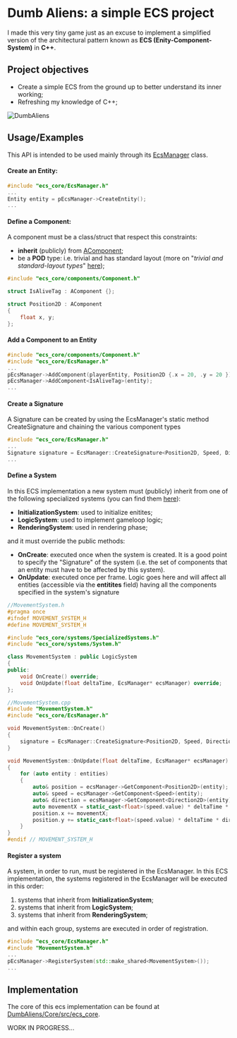
# Dumb Aliens: a simple ECS project

I made this very tiny game just as an excuse to implement a simplified version of the architectural pattern known as **ECS (Enity-Component-System)** in **C++**.

## Project objectives
* Create a simple ECS from the ground up to better understand its inner working;
* Refreshing my knowledge of C++;

![DumbAliens](https://github.com/user-attachments/assets/835577ea-63a0-4906-9732-0c8adb99f4ee)


## Usage/Examples
This API is intended to be used mainly through its [EcsManager](https://github.com/Amavidato/DumbAliens/blob/master/Core/src/ecs_core/EcsManager.h) class.

#### Create an Entity:
```cpp
#include "ecs_core/EcsManager.h"
...
Entity entity = pEcsManager->CreateEntity();
...
```

#### Define a Component:
A component must be a class/struct that respect this constraints:
* **inherit** (publicly) from [AComponent](https://github.com/Amavidato/DumbAliens/blob/master/Core/src/ecs_core/components/Component.h);
* be a **POD** type: i.e. trivial and has standard layout (more on "*trivial and standard-layout types*" [here](https://en.cppreference.com/w/cpp/language/classes));
```cpp
#include "ecs_core/components/Component.h"

struct IsAliveTag : AComponent {};

struct Position2D : AComponent
{
	float x, y;
};
```
#### Add a Component to an Entity
```cpp
#include "ecs_core/components/Component.h"
#include "ecs_core/EcsManager.h"
...
pEcsManager->AddComponent(playerEntity, Position2D {.x = 20, .y = 20 });
pEcsManager->AddComponent<IsAliveTag>(entity);
...
```

#### Create a Signature
A Signature can be created by using the EcsManager's static method CreateSignature and chaining the various component types
```cpp
#include "ecs_core/EcsManager.h"
...
Signature signature = EcsManager::CreateSignature<Position2D, Speed, Direction2D, PlayerTag>();
...
```

#### Define a System
In this ECS implementation a new system must (publicly) inherit from one of the following specialized systems (you can find them [here](https://github.com/Amavidato/DumbAliens/blob/master/Core/src/ecs_core/systems/SpecializedSystems.h)):
* **InitializationSystem**: used to initialize enitites;
* **LogicSystem**: used to implement gameloop logic;
* **RenderingSystem**: used in rendering phase;

and it must override the public methods:
* **OnCreate**: executed once when the system is created. It is a good point to specify the "Signature" of the system (i.e. the set of components that an entity must have to be affected by this system).
* **OnUpdate**: executed once per frame. Logic goes here and will affect all entities (accessible via the  **entitites** field) having all the components specified in the system's signature
```cpp
//MovementSystem.h
#pragma once
#ifndef MOVEMENT_SYSTEM_H
#define MOVEMENT_SYSTEM_H

#include "ecs_core/systems/SpecializedSystems.h"
#include "ecs_core/systems/System.h"

class MovementSystem : public LogicSystem
{
public:
	void OnCreate() override;
	void OnUpdate(float deltaTime, EcsManager* ecsManager) override;
};
```
```cpp
//MovementSystem.cpp
#include "MovementSystem.h"
#include "ecs_core/EcsManager.h"

void MovementSystem::OnCreate()
{
	signature = EcsManager::CreateSignature<Position2D, Speed, Direction2D, PlayerTag>();
}

void MovementSystem::OnUpdate(float deltaTime, EcsManager* ecsManager)
{
	for (auto entity : entities)
	{
		auto& position = ecsManager->GetComponent<Position2D>(entity);
		auto& speed = ecsManager->GetComponent<Speed>(entity);
		auto& direction = ecsManager->GetComponent<Direction2D>(entity);
		auto movementX = static_cast<float>(speed.value) * deltaTime * direction.x;
		position.x += movementX;
		position.y += static_cast<float>(speed.value) * deltaTime * direction.y;
	}
}
#endif // MOVEMENT_SYSTEM_H
```

#### Register a system
A system, in order to run, must be registered in the EcsManager.
  In this ECS implementation, the systems registered in the EcsManager will be executed in this order:

1. systems that inherit from **InitializationSystem**;
2. systems that inherit from **LogicSystem**;
3. systems that inherit from **RenderingSystem**;

and within each group, systems are executed in order of registration.
```cpp
#include "ecs_core/EcsManager.h"
#include "MovementSystem.h"
...
pEcsManager->RegisterSystem(std::make_shared<MovementSystem>());
...
```


## Implementation
The core of this ecs implementation can be found at [DumbAliens/Core/src/ecs_core](https://github.com/Amavidato/DumbAliens/tree/master/Core/src/ecs_core).

WORK IN PROGRESS...
